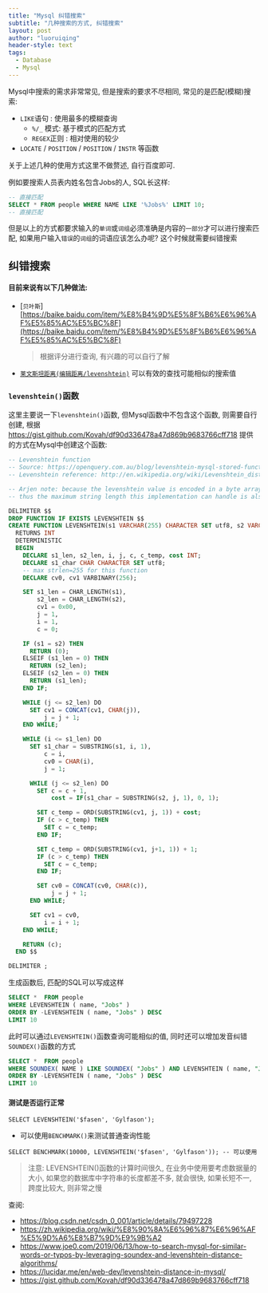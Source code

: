 ```yaml
---
title: "Mysql 纠错搜索"
subtitle: "几种搜索的方式, 纠错搜索"
layout: post
author: "luoruiqing"
header-style: text
tags:
  - Database
  - Mysql
---
```


Mysql中搜索的需求非常常见, 但是搜索的要求不尽相同, 常见的是匹配(模糊)搜索:
- `LIKE`语句 : 使用最多的模糊查询
    - `%/_` 模式: 基于模式的匹配方式
    - `REGEX`正则 : 相对使用的较少
- `LOCATE` / `POSITION` / `POSITION` / `INSTR` 等函数

关于上述几种的使用方式这里不做赘述, 自行百度即可.

例如要搜索人员表内姓名包含Jobs的人, SQL长这样:

```SQL
-- 直接匹配
SELECT * FROM people WHERE NAME LIKE '%Jobs%' LIMIT 10;
-- 直接匹配
```

但是以上的方式都要求输入的`单词`或`词组`必须准确是内容的`一部分`才可以进行搜索匹配, 如果用户输入`错误`的`词组`的词语应该怎么办呢? 这个时候就需要纠错搜索

## 纠错搜索

#### 目前来说有以下几种做法:

- [`贝叶斯`][https://baike.baidu.com/item/%E8%B4%9D%E5%8F%B6%E6%96%AF%E5%85%AC%E5%BC%8F](https://baike.baidu.com/item/%E8%B4%9D%E5%8F%B6%E6%96%AF%E5%85%AC%E5%BC%8F)
    > 根据评分进行查询, 有兴趣的可以自行了解
- [`莱文斯坦距离(编辑距离/levenshtein)`](https://baike.baidu.com/item/%E8%8E%B1%E6%96%87%E6%96%AF%E5%9D%A6%E8%B7%9D%E7%A6%BB)
    可以有效的查找可能相似的搜索值


### `levenshtein()`函数

这里主要说一下`levenshtein()`函数, 但Mysql函数中不包含这个函数, 则需要自行创建, 根据 https://gist.github.com/Kovah/df90d336478a47d869b9683766cff718 提供的方式在Mysql中创建这个函数:

```SQL
-- Levenshtein function
-- Source: https://openquery.com.au/blog/levenshtein-mysql-stored-function
-- Levenshtein reference: http://en.wikipedia.org/wiki/Levenshtein_distance

-- Arjen note: because the levenshtein value is encoded in a byte array, distance cannot exceed 255;
-- thus the maximum string length this implementation can handle is also limited to 255 characters.

DELIMITER $$
DROP FUNCTION IF EXISTS LEVENSHTEIN $$
CREATE FUNCTION LEVENSHTEIN(s1 VARCHAR(255) CHARACTER SET utf8, s2 VARCHAR(255) CHARACTER SET utf8)
  RETURNS INT
  DETERMINISTIC
  BEGIN
    DECLARE s1_len, s2_len, i, j, c, c_temp, cost INT;
    DECLARE s1_char CHAR CHARACTER SET utf8;
    -- max strlen=255 for this function
    DECLARE cv0, cv1 VARBINARY(256);

    SET s1_len = CHAR_LENGTH(s1),
        s2_len = CHAR_LENGTH(s2),
        cv1 = 0x00,
        j = 1,
        i = 1,
        c = 0;

    IF (s1 = s2) THEN
      RETURN (0);
    ELSEIF (s1_len = 0) THEN
      RETURN (s2_len);
    ELSEIF (s2_len = 0) THEN
      RETURN (s1_len);
    END IF;

    WHILE (j <= s2_len) DO
      SET cv1 = CONCAT(cv1, CHAR(j)),
          j = j + 1;
    END WHILE;

    WHILE (i <= s1_len) DO
      SET s1_char = SUBSTRING(s1, i, 1),
          c = i,
          cv0 = CHAR(i),
          j = 1;

      WHILE (j <= s2_len) DO
        SET c = c + 1,
            cost = IF(s1_char = SUBSTRING(s2, j, 1), 0, 1);

        SET c_temp = ORD(SUBSTRING(cv1, j, 1)) + cost;
        IF (c > c_temp) THEN
          SET c = c_temp;
        END IF;

        SET c_temp = ORD(SUBSTRING(cv1, j+1, 1)) + 1;
        IF (c > c_temp) THEN
          SET c = c_temp;
        END IF;

        SET cv0 = CONCAT(cv0, CHAR(c)),
            j = j + 1;
      END WHILE;

      SET cv1 = cv0,
          i = i + 1;
    END WHILE;

    RETURN (c);
  END $$

DELIMITER ;
```

生成函数后, 匹配的SQL可以写成这样
```SQL
SELECT *  FROM people 
WHERE LEVENSHTEIN ( name, "Jobs" ) 
ORDER BY -LEVENSHTEIN ( name, "Jobs" ) DESC
LIMIT 10
```

此时可以通过`LEVENSHTEIN()`函数查询可能相似的值, 同时还可以增加发音纠错`SOUNDEX()`函数的方式

```SQL
SELECT *  FROM people 
WHERE SOUNDEX( NAME ) LIKE SOUNDEX( "Jobs" ) AND LEVENSHTEIN ( name, "Jobs" ) 
ORDER BY -LEVENSHTEIN ( name, "Jobs" ) DESC
LIMIT 10
```

#### 测试是否运行正常
```
SELECT LEVENSHTEIN('$fasen', 'Gylfason');
```

* 可以使用`BENCHMARK()`来测试普通查询性能

```
SELECT BENCHMARK(10000, LEVENSHTEIN('$fasen', 'Gylfason')); -- 可以使用
```
> 注意: LEVENSHTEIN()函数的计算时间很久, 在业务中使用要考虑数据量的大小, 如果您的数据库中字符串的长度都差不多, 就会很快, 如果长短不一, 跨度比较大, 则非常之慢


查阅:
- https://blog.csdn.net/csdn_0_001/article/details/79497228
- https://zh.wikipedia.org/wiki/%E8%90%8A%E6%96%87%E6%96%AF%E5%9D%A6%E8%B7%9D%E9%9B%A2
- https://www.joe0.com/2019/06/13/how-to-search-mysql-for-similar-words-or-typos-by-leveraging-soundex-and-levenshtein-distance-algorithms/
- https://lucidar.me/en/web-dev/levenshtein-distance-in-mysql/
- https://gist.github.com/Kovah/df90d336478a47d869b9683766cff718